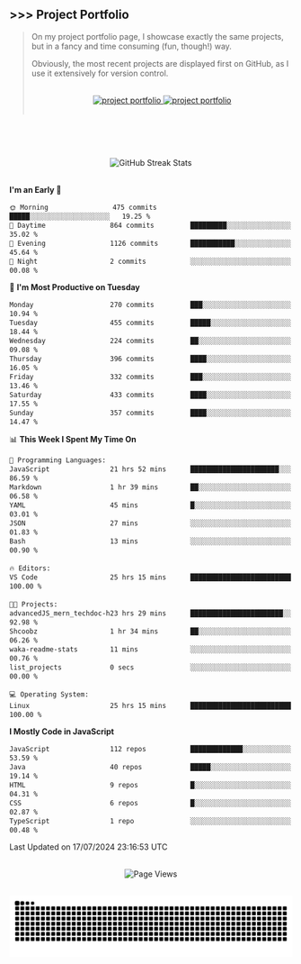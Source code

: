 ## >>> Project Portfolio

> On my project portfolio page, I showcase exactly the same projects, but in a fancy and time consuming (fun, though!) way.
>
> Obviously, the most recent projects are displayed first on GitHub, as I use it extensively for version control.
>
> <br>
>
> <div align="center">
>  <a href="https://shcoobz.github.io/">
>    <img src="https://img.shields.io/badge/portfolio_&hairsp;_page-Link-28a745?style=for-the-badge&logo=github" alt="project portfolio"/>
>  </a>
>
> <a href="https://github.com/Shcoobz/list_projects">
>     <img src="https://img.shields.io/badge/github_projects-List-28a745?style=for-the-badge&logo=github" alt="project portfolio"/>
>   </a>
> </div>
>
> <br>

<br>

##

<br>

<!-- GitHub Streak Stats -->
<div align="center">
  <img src="https://github-readme-streak-stats.herokuapp.com/?user=Shcoobz&theme=whatsapp-dark2&border=28A745&currStreakNum=28A745&sideNums=28A745" alt="GitHub Streak Stats"/>
  <!-- shadow-green  -->
</div>

<br>

<!--START_SECTION:waka-->
**I'm an Early 🐤** 

```text
🌞 Morning                475 commits         █████░░░░░░░░░░░░░░░░░░░░   19.25 % 
🌆 Daytime                864 commits         █████████░░░░░░░░░░░░░░░░   35.02 % 
🌃 Evening                1126 commits        ███████████░░░░░░░░░░░░░░   45.64 % 
🌙 Night                  2 commits           ░░░░░░░░░░░░░░░░░░░░░░░░░   00.08 % 
```
📅 **I'm Most Productive on Tuesday** 

```text
Monday                   270 commits         ███░░░░░░░░░░░░░░░░░░░░░░   10.94 % 
Tuesday                  455 commits         █████░░░░░░░░░░░░░░░░░░░░   18.44 % 
Wednesday                224 commits         ██░░░░░░░░░░░░░░░░░░░░░░░   09.08 % 
Thursday                 396 commits         ████░░░░░░░░░░░░░░░░░░░░░   16.05 % 
Friday                   332 commits         ███░░░░░░░░░░░░░░░░░░░░░░   13.46 % 
Saturday                 433 commits         ████░░░░░░░░░░░░░░░░░░░░░   17.55 % 
Sunday                   357 commits         ████░░░░░░░░░░░░░░░░░░░░░   14.47 % 
```


📊 **This Week I Spent My Time On** 

```text
💬 Programming Languages: 
JavaScript               21 hrs 52 mins      ██████████████████████░░░   86.59 % 
Markdown                 1 hr 39 mins        ██░░░░░░░░░░░░░░░░░░░░░░░   06.58 % 
YAML                     45 mins             █░░░░░░░░░░░░░░░░░░░░░░░░   03.01 % 
JSON                     27 mins             ░░░░░░░░░░░░░░░░░░░░░░░░░   01.83 % 
Bash                     13 mins             ░░░░░░░░░░░░░░░░░░░░░░░░░   00.90 % 

🔥 Editors: 
VS Code                  25 hrs 15 mins      █████████████████████████   100.00 % 

🐱‍💻 Projects: 
advancedJS_mern_techdoc-h23 hrs 29 mins      ███████████████████████░░   92.98 % 
Shcoobz                  1 hr 34 mins        ██░░░░░░░░░░░░░░░░░░░░░░░   06.26 % 
waka-readme-stats        11 mins             ░░░░░░░░░░░░░░░░░░░░░░░░░   00.76 % 
list_projects            0 secs              ░░░░░░░░░░░░░░░░░░░░░░░░░   00.00 % 

💻 Operating System: 
Linux                    25 hrs 15 mins      █████████████████████████   100.00 % 
```

**I Mostly Code in JavaScript** 

```text
JavaScript               112 repos           █████████████░░░░░░░░░░░░   53.59 % 
Java                     40 repos            █████░░░░░░░░░░░░░░░░░░░░   19.14 % 
HTML                     9 repos             █░░░░░░░░░░░░░░░░░░░░░░░░   04.31 % 
CSS                      6 repos             █░░░░░░░░░░░░░░░░░░░░░░░░   02.87 % 
TypeScript               1 repo              ░░░░░░░░░░░░░░░░░░░░░░░░░   00.48 % 
```




 Last Updated on 17/07/2024 23:16:53 UTC
<!--END_SECTION:waka-->

<br>

<!-- Visitor counter -->
<div align="center">
   <img src="https://komarev.com/ghpvc/?username=Shcoobz&style=for-the-badge&color=28A745&label=Page+Views" alt="Page Views"/>
</div>

##

<!-- Snake eating commits -->
<div align="center">
<img alt="GitHub Snake" src="https://raw.githubusercontent.com/Shcoobz/Shcoobz/output/github-contribution-grid-snake-dark.svg" />
</div>
